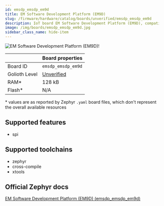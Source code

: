 ```yaml
---
id: emsdp_emsdp_em9d
title: EM Software Development Platform (EM9D)
slug: /firmware/hardware/catalog/boards/unverified/emsdp_emsdp_em9d
description: IoT board EM Software Development Platform (EM9D), compatible with Golioth at unverified level.
image: /img/boards/emsdp_emsdp_em9d.jpg
sidebar_class_name: hide-item
---
```


[//]: # (This is an auto-generated file, do not edit! Changes to it will be lost upon re-generation)

![EM Software Development Platform (EM9D)!](/img/boards/emsdp_emsdp_em9d.jpg "EM Software Development Platform (EM9D)")

|                | Board properties     |
| -------------  | -------------------- |
| Board ID       | `emsdp_emsdp_em9d` |
| Golioth Level  | [Unverified](/firmware/hardware#unverified-boards) |
| RAM*           | 128 kB |
| Flash*         | N/A |

\* values are as reported by Zephyr `.yaml` board files, which don't represent the overall available resources



## Supported features

* spi

## Supported toolchains

* zephyr
* cross-compile
* xtools

## Official Zephyr docs

[EM Software Development Platform (EM9D) (emsdp_emsdp_em9d)](https://docs.zephyrproject.org/latest/boards/snps/emsdp/doc/index.html)
